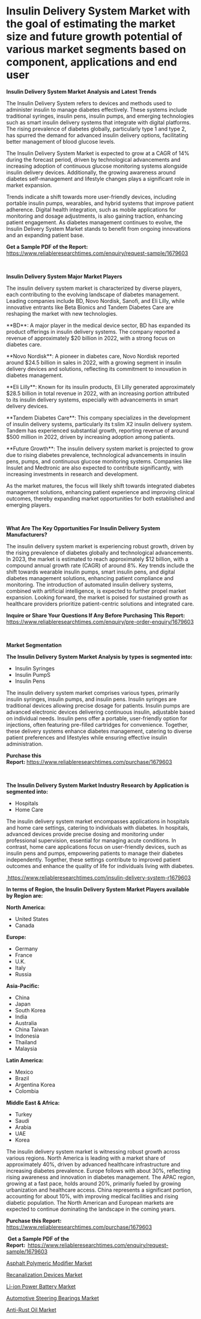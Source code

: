 <p><h1>Insulin Delivery System Market with the goal of estimating the market size and future growth potential of various market segments based on component, applications and end user</h1></p><p><strong>Insulin Delivery System Market Analysis and Latest Trends</strong></p>
<p><p>The Insulin Delivery System refers to devices and methods used to administer insulin to manage diabetes effectively. These systems include traditional syringes, insulin pens, insulin pumps, and emerging technologies such as smart insulin delivery systems that integrate with digital platforms. The rising prevalence of diabetes globally, particularly type 1 and type 2, has spurred the demand for advanced insulin delivery options, facilitating better management of blood glucose levels.</p><p>The Insulin Delivery System Market is expected to grow at a CAGR of 14% during the forecast period, driven by technological advancements and increasing adoption of continuous glucose monitoring systems alongside insulin delivery devices. Additionally, the growing awareness around diabetes self-management and lifestyle changes plays a significant role in market expansion. </p><p>Trends indicate a shift towards more user-friendly devices, including portable insulin pumps, wearables, and hybrid systems that improve patient adherence. Digital health integration, such as mobile applications for monitoring and dosage adjustments, is also gaining traction, enhancing patient engagement. As diabetes management continues to evolve, the Insulin Delivery System Market stands to benefit from ongoing innovations and an expanding patient base.</p></p>
<p><strong>Get a Sample PDF of the Report:&nbsp;</strong> <a href="https://www.reliableresearchtimes.com/enquiry/request-sample/1679603?utm_campaign=1593&utm_medium=2&utm_source=Github&utm_content=ia&utm_term=14102024&utm_id=insulin-delivery-system">https://www.reliableresearchtimes.com/enquiry/request-sample/1679603</a></p>
<p>&nbsp;</p>
<p><strong>Insulin Delivery System Major Market Players</strong></p>
<p><p>The insulin delivery system market is characterized by diverse players, each contributing to the evolving landscape of diabetes management. Leading companies include BD, Novo Nordisk, Sanofi, and Eli Lilly, while innovative entrants like Beta Bionics and Tandem Diabetes Care are reshaping the market with new technologies.</p><p>**BD**: A major player in the medical device sector, BD has expanded its product offerings in insulin delivery systems. The company reported a revenue of approximately $20 billion in 2022, with a strong focus on diabetes care.</p><p>**Novo Nordisk**: A pioneer in diabetes care, Novo Nordisk reported around $24.5 billion in sales in 2022, with a growing segment in insulin delivery devices and solutions, reflecting its commitment to innovation in diabetes management.</p><p>**Eli Lilly**: Known for its insulin products, Eli Lilly generated approximately $28.5 billion in total revenue in 2022, with an increasing portion attributed to its insulin delivery systems, especially with advancements in smart delivery devices.</p><p>**Tandem Diabetes Care**: This company specializes in the development of insulin delivery systems, particularly its t:slim X2 insulin delivery system. Tandem has experienced substantial growth, reporting revenue of around $500 million in 2022, driven by increasing adoption among patients.</p><p>**Future Growth**: The insulin delivery system market is projected to grow due to rising diabetes prevalence, technological advancements in insulin pens, pumps, and continuous glucose monitoring systems. Companies like Insulet and Medtronic are also expected to contribute significantly, with increasing investments in research and development.</p><p>As the market matures, the focus will likely shift towards integrated diabetes management solutions, enhancing patient experience and improving clinical outcomes, thereby expanding market opportunities for both established and emerging players.</p></p>
<p>&nbsp;</p>
<p><strong>What Are The Key Opportunities For Insulin Delivery System Manufacturers?</strong></p>
<p><p>The insulin delivery system market is experiencing robust growth, driven by the rising prevalence of diabetes globally and technological advancements. In 2023, the market is estimated to reach approximately $12 billion, with a compound annual growth rate (CAGR) of around 8%. Key trends include the shift towards wearable insulin pumps, smart insulin pens, and digital diabetes management solutions, enhancing patient compliance and monitoring. The introduction of automated insulin delivery systems, combined with artificial intelligence, is expected to further propel market expansion. Looking forward, the market is poised for sustained growth as healthcare providers prioritize patient-centric solutions and integrated care.</p></p>
<p><strong>Inquire or Share Your Questions If Any Before Purchasing This Report:</strong> <a href="https://www.reliableresearchtimes.com/enquiry/pre-order-enquiry/1679603?utm_campaign=1593&utm_medium=2&utm_source=Github&utm_content=ia&utm_term=14102024&utm_id=insulin-delivery-system">https://www.reliableresearchtimes.com/enquiry/pre-order-enquiry/1679603</a></p>
<p>&nbsp;</p>
<p><strong>Market Segmentation</strong></p>
<p><strong>The Insulin Delivery System Market Analysis by types is segmented into:</strong></p>
<p><ul><li>Insulin Syringes</li><li>Insulin PumpS</li><li>Insulin Pens</li></ul></p>
<p><p>The insulin delivery system market comprises various types, primarily insulin syringes, insulin pumps, and insulin pens. Insulin syringes are traditional devices allowing precise dosage for patients. Insulin pumps are advanced electronic devices delivering continuous insulin, adjustable based on individual needs. Insulin pens offer a portable, user-friendly option for injections, often featuring pre-filled cartridges for convenience. Together, these delivery systems enhance diabetes management, catering to diverse patient preferences and lifestyles while ensuring effective insulin administration.</p></p>
<p><strong>Purchase this Report:&nbsp;</strong><a href="https://www.reliableresearchtimes.com/purchase/1679603?utm_campaign=1593&utm_medium=2&utm_source=Github&utm_content=ia&utm_term=14102024&utm_id=insulin-delivery-system">https://www.reliableresearchtimes.com/purchase/1679603</a></p>
<p>&nbsp;</p>
<p><strong>The Insulin Delivery System Market Industry Research by Application is segmented into:</strong></p>
<p><ul><li>Hospitals</li><li>Home Care</li></ul></p>
<p><p>The insulin delivery system market encompasses applications in hospitals and home care settings, catering to individuals with diabetes. In hospitals, advanced devices provide precise dosing and monitoring under professional supervision, essential for managing acute conditions. In contrast, home care applications focus on user-friendly devices, such as insulin pens and pumps, empowering patients to manage their diabetes independently. Together, these settings contribute to improved patient outcomes and enhance the quality of life for individuals living with diabetes.</p></p>
<p><a href="https://www.reliableresearchtimes.com/insulin-delivery-system-r1679603?utm_campaign=1593&utm_medium=2&utm_source=Github&utm_content=ia&utm_term=14102024&utm_id=insulin-delivery-system">&nbsp;https://www.reliableresearchtimes.com/insulin-delivery-system-r1679603</a></p>
<p><strong>In terms of Region, the Insulin Delivery System Market Players available by Region are:</strong></p>
<p>
    <p> <strong> North America: </strong>
        <ul>
            <li>United States</li>
            <li>Canada</li>
        </ul>
        </p> 
    <p> <strong> Europe: </strong>
        <ul>
            <li>Germany</li>
            <li>France</li>
            <li>U.K.</li>
            <li>Italy</li>
            <li>Russia</li>
        </ul>
        </p> 
    <p> <strong> Asia-Pacific: </strong>
        <ul>
            <li>China</li>
            <li>Japan</li>
            <li>South Korea</li>
            <li>India</li>
            <li>Australia</li>
            <li>China Taiwan</li>
            <li>Indonesia</li>
            <li>Thailand</li>
            <li>Malaysia</li>
        </ul>
        </p> 
    <p> <strong> Latin America: </strong>
        <ul>
            <li>Mexico</li>
            <li>Brazil</li>
            <li>Argentina Korea</li>
            <li>Colombia</li>
        </ul>
        </p> 
    <p> <strong> Middle East & Africa: </strong>
        <ul>
            <li>Turkey</li>
            <li>Saudi</li>
            <li>Arabia</li>
            <li>UAE</li>
            <li>Korea</li>
        </ul>
    </p>
    </p>
<p><p>The insulin delivery system market is witnessing robust growth across various regions. North America is leading with a market share of approximately 40%, driven by advanced healthcare infrastructure and increasing diabetes prevalence. Europe follows with about 30%, reflecting rising awareness and innovation in diabetes management. The APAC region, growing at a fast pace, holds around 20%, primarily fueled by growing urbanization and healthcare access. China represents a significant portion, accounting for about 10%, with improving medical facilities and rising diabetic population. The North American and European markets are expected to continue dominating the landscape in the coming years.</p></p>
<p><strong>Purchase this Report: </strong><a href="https://www.reliableresearchtimes.com/purchase/1679603?utm_campaign=1593&utm_medium=2&utm_source=Github&utm_content=ia&utm_term=14102024&utm_id=insulin-delivery-system">https://www.reliableresearchtimes.com/purchase/1679603</a></p>
<p>&nbsp;<strong>Get a Sample PDF of the Report:&nbsp;&nbsp;</strong><a href="https://www.reliableresearchtimes.com/enquiry/request-sample/1679603?utm_campaign=1593&utm_medium=2&utm_source=Github&utm_content=ia&utm_term=14102024&utm_id=insulin-delivery-system">https://www.reliableresearchtimes.com/enquiry/request-sample/1679603</a></p>
<p><strong></strong></p>
<p><p><a href="https://www.linkedin.com/pulse/charting-future-comprehensive-analysis-global-asphalt-polymeric-t9nzf?utm_campaign=1593&utm_medium=2&utm_source=Github&utm_content=ia&utm_term=14102024&utm_id=insulin-delivery-system">Asphalt Polymeric Modifier Market</a></p><p><a href="https://github.com/AfsanaMia652/Market-Research-Report-List-1/blob/main/recanalization-devices-market.md?utm_campaign=1593&utm_medium=2&utm_source=Github&utm_content=ia&utm_term=14102024&utm_id=insulin-delivery-system">Recanalization Devices Market</a></p><p><a href="https://www.linkedin.com/pulse/key-drivers-li-ion-power-battery-market-trends-future-outlook-u800f?utm_campaign=1593&utm_medium=2&utm_source=Github&utm_content=ia&utm_term=14102024&utm_id=insulin-delivery-system">Li-ion Power Battery Market</a></p><p><a href="https://www.linkedin.com/pulse/evolution-automotive-steering-bearings-market-key-shifts-from-hkmvf?utm_campaign=1593&utm_medium=2&utm_source=Github&utm_content=ia&utm_term=14102024&utm_id=insulin-delivery-system">Automotive Steering Bearings Market</a></p><p><a href="https://www.linkedin.com/pulse/anti-rust-oil-market-investigation-industry-evolution-forecast-zwvmc?utm_campaign=1593&utm_medium=2&utm_source=Github&utm_content=ia&utm_term=14102024&utm_id=insulin-delivery-system">Anti-Rust Oil Market</a></p></p>